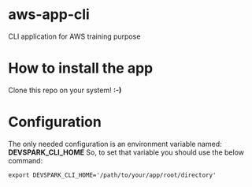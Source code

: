 # aws-app-cli
CLI application for AWS training purpose

# How to install the app
Clone this repo on your system! **:-)**
# Configuration
The only needed configuration is an environment variable named: **DEVSPARK_CLI_HOME**
So, to set that variable you should use the below command:
```
export DEVSPARK_CLI_HOME='/path/to/your/app/root/directory'
```


